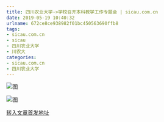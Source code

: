 ```yaml
---
title: 四川农业大学->学校召开本科教学工作专题会 | sicau.com.cn
date: 2019-05-19 10:40:32
urlname: 672ce8ce938982f01bc450563690ffb8
tags: 
- sicau.com.cn
- sicau
- 四川农业大学
- 川农大
categories:
- sicau.com.cn
- 四川农业大学
---
```



![图](https://news.sicau.edu.cn/__local/B/8F/56/30C80E9BBD80AF15AE3566B7BC5_A4F995E4_168D0.jpg?e=.jpg)

![图](https://news.sicau.edu.cn/__local/2/9A/00/DBF2522C4417012CFCB6DACEDCD_292DA261_5F328.jpg?e=.jpg)

[转入文章首发地址](https://news.sicau.edu.cn/info/1135/44985.htm)